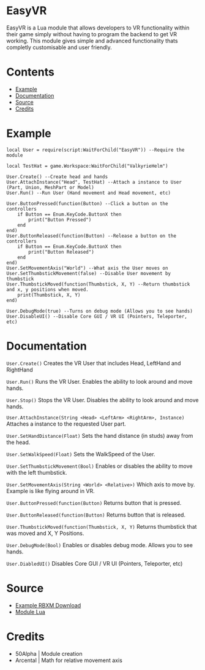 # EasyVR

EasyVR is a Lua module that allows developers to VR functionality within their game simply without having to program the backend to get VR working. This module gives simple and advanced functionality thats completly customisable and user friendly.

# Contents
* [Example](#Example)
* [Documentation](#Documentation)
* [Source](#Source)
* [Credits](#Credits)

# Example

```
local User = require(script:WaitForChild("EasyVR")) --Require the module

local TestHat = game.Workspace:WaitForChild("ValkyrieHelm")

User.Create() --Create head and hands
User.AttachInstance("Head", TestHat) --Attach a instance to User (Part, Union, MeshPart or Model)
User.Run() --Run User (Hand movement and Head movement, etc)

User.ButtonPressed(function(Button) --Click a button on the controllers
	if Button == Enum.KeyCode.ButtonX then
		print("Button Pressed")
	end
end)
User.ButtonReleased(function(Button) --Release a button on the controllers
	if Button == Enum.KeyCode.ButtonX then
		print("Button Released")
	end
end)
User.SetMovementAxis("World") --What axis the User moves on
User.SetThumbstickMovement(false) --Disable User movement by thumbstick
User.ThumbstickMoved(function(Thumbstick, X, Y) --Return thumbstick and x, y positions when moved.
	print(Thumbstick, X, Y)
end)

User.DebugMode(true) --Turns on debug mode (Allows you to see hands)
User.DisableUI() --Disable Core GUI / VR UI (Pointers, Teleporter, etc)
```

# Documentation

```User.Create()``` Creates the VR User that includes Head, LeftHand and RightHand

```User.Run()``` Runs the VR User. Enables the ability to look around and move hands.

```User.Stop()``` Stops the VR User. Disables the ability to look around and move hands.

```User.AttachInstance(String <Head> <LeftArm> <RightArm>, Instance)``` Attaches a instance to the requested User part.

```User.SetHandDistance(Float)``` Sets the hand distance (in studs) away from the head.

```User.SetWalkSpeed(Float)``` Sets the WalkSpeed of the User.

```User.SetThumbstickMovement(Bool)``` Enables or disables the ability to move with the left thumbstick.

```User.SetMovementAxis(String <World> <Relative>)``` Which axis to move by. Example <World> is like flying around in VR.
	
```User.ButtonPressed(function(Button)``` Returns button that is pressed.

```User.ButtonReleased(function(Button)``` Returns button that is released.

```User.ThumbstickMoved(function(Thumbstick, X, Y)``` Returns thumbstick that was moved and X, Y Positions.

```User.DebugMode(Bool)``` Enables or disables debug mode. Allows you to see hands.

```User.DiabledUI()``` Disables Core GUI / VR UI (Pointers, Teleporter, etc)

# Source

* [Example RBXM Download](https://github.com/alphagithubp/EasyVR/raw/main/Example.rbxm)
* [Module Lua](https://github.com/alphagithubp/EasyVR/blob/main/Source.lua)

# Credits

* 50Alpha | Module creation
* Arcental | Math for relative movement axis
